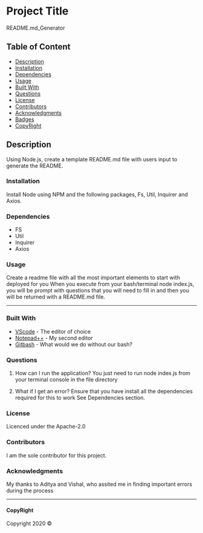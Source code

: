 
# Project Title

README.md_Generator

## Table of Content

- [Description](#description)
- [Installation](#installation)
- [Dependencies](#dependencies)
- [Usage](#usage)
- [Built With](#built-with)
- [Questions](#questions)
- [License](#license)
- [Contributors](#contributors)
- [Acknowledgments](#acknowledgments)
- [Badges](#badges)
- [CopyRight](#copyright)

## Description

Using Node.js, create a template README.md file with users input to generate the README.

### Installation

Install Node using NPM and the following packages,
Fs, Util, Inquirer and Axios.

### Dependencies

- FS
- Util
- Inquirer
- Axios

### Usage

Create a readme file with all the most important elements to start with deployed for you
When you execute from your bash/terminal node index.js, you will be prompt with
questions that you will need to fill in and then you will be returned with a README.md file.

---

### Built With

- [VScode](https://code.visualstudio.com/) - The editor of choice
- [Notepad++](https://notepad-plus-plus.org/) - My second editor
- [Gitbash](https://gitforwindows.org/) - What would we do without our bash?

### Questions

1. How can I run the application?
You just need to run node index.js from your terminal console in the file directory

2. What if I get an error?
Ensure that you have install all the dependencies required for this to work
See Dependencies section.

### License

Licenced under the Apache-2.0

### Contributors

I am the sole contributor for this project.

### Acknowledgments

My thanks to Aditya and Vishal, who assited me in finding important errors during the process

---

#### CopyRight

Copyright 2020 &copy;
